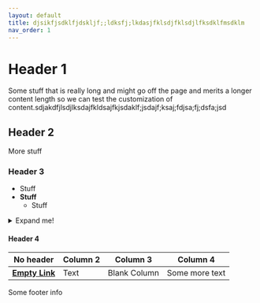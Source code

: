 ```yaml
---
layout: default
title: djsikfjsdklfjdskljf;;ldksfj;lkdasjfklsdjfklsdjlfksdklfmsdklm
nav_order: 1
---
```


# Header 1
Some stuff that is really long and might go off the page and merits a longer content length so we can test the customization of content.sdjakdfjlsdjlksdajfkldsajfkjsdaklf;jsdajf;ksaj;fdjsa;fj;dsfa;jsd
## Header 2
More stuff
### Header 3
-  Stuff
-  **Stuff**
    -  Stuff

<details>
    <summary>Expand me!</summary>
    A bunch of collapsible text.
</details>

#### Header 4

| No header          | Column 2    | Column 3     | Column 4   |
| -------------------| ---------- | ------------ | ---------------------- |
| [**Empty Link**]() | Text       | Blank Column | Some more text |

Some footer info
